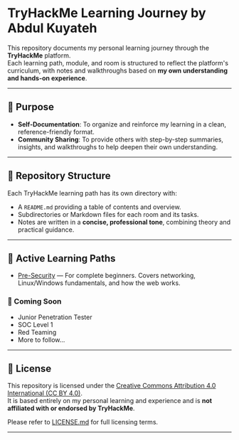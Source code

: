 # TryHackMe Learning Journey by Abdul Kuyateh

This repository documents my personal learning journey through the **TryHackMe** platform.  
Each learning path, module, and room is structured to reflect the platform's curriculum, with notes and walkthroughs based on **my own understanding and hands-on experience**.

---

## 🎯 Purpose

- **Self-Documentation**: To organize and reinforce my learning in a clean, reference-friendly format.
- **Community Sharing**: To provide others with step-by-step summaries, insights, and walkthroughs to help deepen their own understanding.

---

## 📁 Repository Structure

Each TryHackMe learning path has its own directory with:

- A `README.md` providing a table of contents and overview.
- Subdirectories or Markdown files for each room and its tasks.
- Notes are written in a **concise, professional tone**, combining theory and practical guidance.

---

## 📘 Active Learning Paths

- [Pre-Security](./Pre-Security/README.md) — For complete beginners. Covers networking, Linux/Windows fundamentals, and how the web works.

### 📅 Coming Soon

- Junior Penetration Tester  
- SOC Level 1  
- Red Teaming  
- More to follow...

---

## 📜 License

This repository is licensed under the [Creative Commons Attribution 4.0 International (CC BY 4.0)](https://creativecommons.org/licenses/by/4.0/).  
It is based entirely on my personal learning and experience and is **not affiliated with or endorsed by TryHackMe**.

Please refer to [LICENSE.md](./LICENSE.md) for full licensing terms.

---
